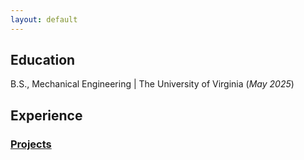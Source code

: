 ```yaml
---
layout: default
---
```


## Education
B.S., Mechanical Engineering | The University of Virginia (_May 2025_)

## Experience
### [Projects](./projects.md)

